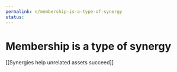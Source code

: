 ```yaml
---
permalink: n/membership-is-a-type-of-synergy
status: 
---
```

# Membership is a type of synergy

[[Synergies help unrelated assets succeed]]
